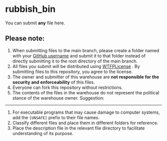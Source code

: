 rubbish_bin
===========

You can submit **any** file here.

Please note:
-----------

1. When submitting files to the main branch, please create a folder named with your <u>GitHub username</u> and submit it to that folder instead of directly submitting it to the root directory of the main branch.
2. All files you submit will be distributed using <u>WTFPLicense</u> . By submitting files to this repository, you agree to the license.
3. The owner and submitter of this warehouse are **not responsible for the security and enforceability** of this files.
4. Everyone can fork this repository without restrictions.
5. The contents of the files in the warehouse do not represent the political stance of the warehouse owner.
Suggestion:
-----------

1. For executable programs that may cause damage to computer systems, add the `[UNSAFE]` prefix to their file names.
2. Classify different files and place them in different folders for reference.
3.  Place the description file in the relevant file directory to facilitate understanding of its purpose.
